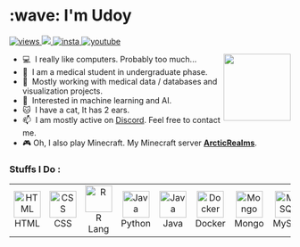 <h1 align="left">:wave: I'm Udoy</h1>

<p align="left">
  <a href="#">
    <img src="https://komarev.com/ghpvc/?username=UdoyBH&style=for-the-badge" alt="views" />
  </a>
  <a href="https://discord.com/users/639361293404471296">
    <img src="https://img.shields.io/badge/Discord-blue?style=for-the-badge&logo=discord&logoColor=fff" />
  </a>
  <a href="https://www.instagram.com/udoy_bh">
    <img src="https://img.shields.io/badge/INSTAGRAM-red?style=for-the-badge&logo=instagram&logoColor=fff" alt="insta" />
  </a>
  <a href="https://youtube.com/@udoy_2555">
    <img src="https://img.shields.io/badge/YOUTUBE-red?style=for-the-badge&logo=youtube&logoColor=fff" alt="youtube" />
  </a>
</p>

<a align="right" href="#">
  <img width="120" src="https://i.ibb.co/ZcTHv0t/cat-injection.png" align="right" />
</a>


- :computer: &nbsp;I really like computers. Probably too much...
- :syringe: &nbsp;I am a medical student in undergraduate phase.
- :book: &nbsp;Mostly working with medical data / databases and visualization projects.
- :book: &nbsp;Interested in machine learning and AI.
- :cat: &nbsp;I have a cat, It has 2 ears. 
- :mailbox: &nbsp;I am mostly active on [Discord](https://discord.com/users/639361293404471296). Feel free to contact me.
- :video_game: Oh, I also play Minecraft. My Minecraft server [**ArcticRealms**](https://dc.arcticbd.net). 

<h3 align="left">Stuffs I Do :</h2>
<table>
  <tr>
    <td align="center" width="96">
      <a href="#">
        <img src="https://cdn.jsdelivr.net/gh/devicons/devicon/icons/html5/html5-original.svg" width="48" height="48" alt="HTML" />
      </a>
      <br>HTML
    </td>
    <td align="center" width="96">
      <a href="#">
        <img src="https://cdn.jsdelivr.net/gh/devicons/devicon/icons/css3/css3-original.svg" width="48" height="48" alt="CSS" />
      </a>
      <br>CSS
    </td>
    <td align="center" width="96">
      <a href="#">
        <img src="https://cdn.jsdelivr.net/gh/devicons/devicon/icons/r/r-original.svg" width="48" height="48" alt="R" />
      </a>
      <br>R Lang
    </td>
    <td align="center" width="96">
      <a href="#">
        <img src="https://cdn.jsdelivr.net/gh/devicons/devicon/icons/python/python-original.svg" width="48" height="48" alt="Java" />
      </a>
      <br>Python
    </td>
    <td align="center" width="96">
      <a href="#" >
        <img src="https://cdn.jsdelivr.net/gh/devicons/devicon/icons/java/java-original.svg" width="48" height="48" alt="Java" />
      </a>
      <br>Java
    </td>
    <td align="center" width="96"> 
      <a href="#" >
        <img src="https://cdn.jsdelivr.net/gh/devicons/devicon/icons/docker/docker-original.svg" width="48" height="48" alt="Docker" />
      </a>
      <br>Docker
    </td>
    <td align="center"  width="96">
      <a href="#">
        <img src="https://cdn.jsdelivr.net/gh/devicons/devicon/icons/mongodb/mongodb-original.svg" width="48" height="48" alt="Mongo" />
      </a>
      <br>Mongo
    </td>
    <td align="center" width="96">
      <a href="#" >
        <img src="https://cdn.jsdelivr.net/gh/devicons/devicon/icons/mysql/mysql-original.svg" width="48" height="48" alt="MySQL" />
      </a>
      <br>MySQL
    </td>
  </tr>
</table>

